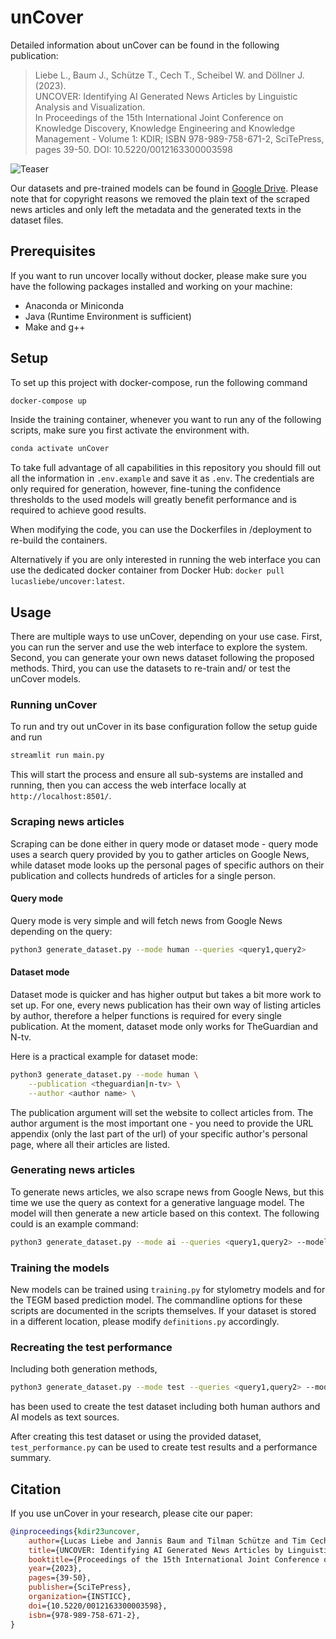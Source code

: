 # unCover

Detailed information about unCover can be found in the following publication:

> Liebe L., Baum J., Schütze T., Cech T., Scheibel W. and Döllner J. (2023).  
> UNCOVER: Identifying AI Generated News Articles by Linguistic Analysis and Visualization.  
> In Proceedings of the 15th International Joint Conference on Knowledge Discovery, 
> Knowledge Engineering and Knowledge Management - Volume 1: KDIR; ISBN
> 978-989-758-671-2, SciTePress, pages 39-50. DOI: 10.5220/0012163300003598   

![Teaser](https://drive.google.com/uc?export=download&id=1DU9HwazIUGxoFdI5cJ-liW3Q_-a-QV6G)

Our datasets and pre-trained models can be found in 
[Google Drive](https://drive.google.com/drive/folders/1fMZgGC2Bnp5K-ZoANXB_S0AI02akye_c?usp=drive_link).
Please note that for copyright reasons we removed the plain text of the scraped 
news articles and only left the metadata and the generated texts in the dataset files.

## Prerequisites


If you want to run uncover locally without docker, please make sure
you have the following packages installed and working on your machine:
- Anaconda or Miniconda
- Java (Runtime Environment is sufficient)
- Make and g++

## Setup

To set up this project with docker-compose, run the following command

```sh
docker-compose up
```

Inside the training container, whenever you want to run any of the following scripts, 
make sure you first activate the environment with.

```sh
conda activate unCover
```

To take full advantage of all capabilities in this repository you should fill out 
all the information in `.env.example` and save it as `.env`. The credentials are
only required for generation, however, fine-tuning the confidence thresholds to the 
used models will greatly benefit performance and is required to achieve good results.

When modifying the code, you can use the Dockerfiles in /deployment to re-build the containers.

Alternatively if you are only interested in running the web interface you can use the dedicated 
docker container from Docker Hub: `docker pull lucasliebe/uncover:latest`.

## Usage

There are multiple ways to use unCover, depending on your use case.
First, you can run the server and use the web interface to explore the system.
Second, you can generate your own news dataset following the proposed methods.
Third, you can use the datasets to re-train and/ or test the unCover models.

### Running unCover

To run and try out unCover in its base configuration follow the setup guide and run

```sh
streamlit run main.py
```

This will start the process and ensure all sub-systems are installed and running, 
then you can access the web interface locally at `http://localhost:8501/`.

### Scraping news articles

Scraping can be done either in query mode or dataset mode - query mode uses a
search query provided by you to gather articles on Google News, while dataset
mode looks up the personal pages of specific authors on their publication and
collects hundreds of articles for a single person.

#### Query mode

Query mode is very simple and will fetch news from Google News depending on the query:

```sh
python3 generate_dataset.py --mode human --queries <query1,query2>
```

#### Dataset mode

Dataset mode is quicker and has higher output but takes a bit more work to set up. 
For one, every news publication has their own way of listing articles by
author, therefore a helper functions is required for every single
publication. At the moment, dataset mode only works for TheGuardian and N-tv.

Here is a practical example for dataset mode:

```sh
python3 generate_dataset.py --mode human \
    --publication <theguardian|n-tv> \
    --author <author name> \
```

The publication argument will set the website to collect articles from. The author argument 
is the most important one - you need to provide the URL appendix (only the last part of the url) 
of your specific author's personal page, where all their articles are listed.

### Generating news articles

To generate news articles, we also scrape news from Google News, but this time
we use the query as context for a generative language model. The model will
then generate a new article based on this context. The following could is an example command:

```sh
python3 generate_dataset.py --mode ai --queries <query1,query2> --models <gpt4,gemini,...>
```

### Training the models

New models can be trained using `training.py` for stylometry models and 
for the TEGM based prediction model. The commandline options
for these scripts are documented in the scripts themselves. If your dataset is stored
in a different location, please modify `definitions.py` accordingly.

### Recreating the test performance

Including both generation methods, 
```sh
python3 generate_dataset.py --mode test --queries <query1,query2> --models <gpt4,gemini,...>
```
has been used to create
the test dataset including both human authors and AI models as text sources.

After creating this test dataset or using the provided dataset, 
`test_performance.py` can be used to create test results and a performance summary.

## Citation

If you use unCover in your research, please cite our paper:

```bibtex
@inproceedings{kdir23uncover,
    author={Lucas Liebe and Jannis Baum and Tilman Schütze and Tim Cech and Willy Scheibel and Jürgen Döllner},
    title={UNCOVER: Identifying AI Generated News Articles by Linguistic Analysis and Visualization},
    booktitle={Proceedings of the 15th International Joint Conference on Knowledge Discovery, Knowledge Engineering and Knowledge Management - Volume 1: KDIR},
    year={2023},
    pages={39-50},
    publisher={SciTePress},
    organization={INSTICC},
    doi={10.5220/0012163300003598},
    isbn={978-989-758-671-2},
}
```

